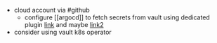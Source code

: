 - cloud account via #github
	- configure [[argocd]] to fetch secrets from vault using dedicated plugin [link](https://argocd-vault-plugin.readthedocs.io/en/stable/) and maybe [link2](https://scribe.citizen4.eu/argocd-secret-management-with-argocd-vault-plugin-539f104aff05)
- consider using vault k8s operator